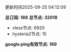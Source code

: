更新时间2025-09-25 04:12:09

**总订阅: 188**
**总节点: 32018**
- vless节点: 6920
- hysteria2节点: 15

**google ping有效节点: 169**
